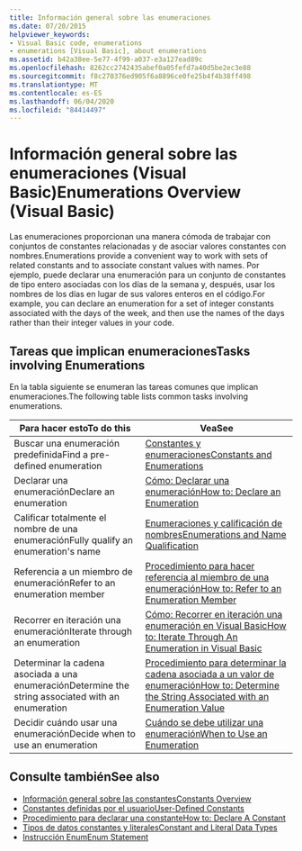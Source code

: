 ```yaml
---
title: Información general sobre las enumeraciones
ms.date: 07/20/2015
helpviewer_keywords:
- Visual Basic code, enumerations
- enumerations [Visual Basic], about enumerations
ms.assetid: b42a38ee-5e77-4f99-a037-e3a127ead89c
ms.openlocfilehash: 8262cc2742435abef0a05fefd7a40d5be2ec3e88
ms.sourcegitcommit: f8c270376ed905f6a8896ce0fe25b4f4b38ff498
ms.translationtype: MT
ms.contentlocale: es-ES
ms.lasthandoff: 06/04/2020
ms.locfileid: "84414497"
---
```

# <a name="enumerations-overview-visual-basic"></a><span data-ttu-id="53af7-102">Información general sobre las enumeraciones (Visual Basic)</span><span class="sxs-lookup"><span data-stu-id="53af7-102">Enumerations Overview (Visual Basic)</span></span>
<span data-ttu-id="53af7-103">Las enumeraciones proporcionan una manera cómoda de trabajar con conjuntos de constantes relacionadas y de asociar valores constantes con nombres.</span><span class="sxs-lookup"><span data-stu-id="53af7-103">Enumerations provide a convenient way to work with sets of related constants and to associate constant values with names.</span></span> <span data-ttu-id="53af7-104">Por ejemplo, puede declarar una enumeración para un conjunto de constantes de tipo entero asociadas con los días de la semana y, después, usar los nombres de los días en lugar de sus valores enteros en el código.</span><span class="sxs-lookup"><span data-stu-id="53af7-104">For example, you can declare an enumeration for a set of integer constants associated with the days of the week, and then use the names of the days rather than their integer values in your code.</span></span>  
  
## <a name="tasks-involving-enumerations"></a><span data-ttu-id="53af7-105">Tareas que implican enumeraciones</span><span class="sxs-lookup"><span data-stu-id="53af7-105">Tasks involving Enumerations</span></span>  
 <span data-ttu-id="53af7-106">En la tabla siguiente se enumeran las tareas comunes que implican enumeraciones.</span><span class="sxs-lookup"><span data-stu-id="53af7-106">The following table lists common tasks involving enumerations.</span></span>  
  
|<span data-ttu-id="53af7-107">Para hacer esto</span><span class="sxs-lookup"><span data-stu-id="53af7-107">To do this</span></span>|<span data-ttu-id="53af7-108">Vea</span><span class="sxs-lookup"><span data-stu-id="53af7-108">See</span></span>|  
|----------------|---------|  
|<span data-ttu-id="53af7-109">Buscar una enumeración predefinida</span><span class="sxs-lookup"><span data-stu-id="53af7-109">Find a pre-defined enumeration</span></span>|[<span data-ttu-id="53af7-110">Constantes y enumeraciones</span><span class="sxs-lookup"><span data-stu-id="53af7-110">Constants and Enumerations</span></span>](../../../language-reference/constants-and-enumerations.md)|  
|<span data-ttu-id="53af7-111">Declarar una enumeración</span><span class="sxs-lookup"><span data-stu-id="53af7-111">Declare an enumeration</span></span>|[<span data-ttu-id="53af7-112">Cómo: Declarar una enumeración</span><span class="sxs-lookup"><span data-stu-id="53af7-112">How to: Declare an Enumeration</span></span>](how-to-declare-enumerations.md)|  
|<span data-ttu-id="53af7-113">Calificar totalmente el nombre de una enumeración</span><span class="sxs-lookup"><span data-stu-id="53af7-113">Fully qualify an enumeration's name</span></span>|[<span data-ttu-id="53af7-114">Enumeraciones y calificación de nombres</span><span class="sxs-lookup"><span data-stu-id="53af7-114">Enumerations and Name Qualification</span></span>](enumerations-and-name-qualification.md)|  
|<span data-ttu-id="53af7-115">Referencia a un miembro de enumeración</span><span class="sxs-lookup"><span data-stu-id="53af7-115">Refer to an enumeration member</span></span>|[<span data-ttu-id="53af7-116">Procedimiento para hacer referencia al miembro de una enumeración</span><span class="sxs-lookup"><span data-stu-id="53af7-116">How to: Refer to an Enumeration Member</span></span>](how-to-refer-to-an-enumeration-member.md)|  
|<span data-ttu-id="53af7-117">Recorrer en iteración una enumeración</span><span class="sxs-lookup"><span data-stu-id="53af7-117">Iterate through an enumeration</span></span>|[<span data-ttu-id="53af7-118">Cómo: Recorrer en iteración una enumeración en Visual Basic</span><span class="sxs-lookup"><span data-stu-id="53af7-118">How to: Iterate Through An Enumeration in Visual Basic</span></span>](how-to-iterate-through-an-enumeration.md)|  
|<span data-ttu-id="53af7-119">Determinar la cadena asociada a una enumeración</span><span class="sxs-lookup"><span data-stu-id="53af7-119">Determine the string associated with an enumeration</span></span>|[<span data-ttu-id="53af7-120">Procedimiento para determinar la cadena asociada a un valor de enumeración</span><span class="sxs-lookup"><span data-stu-id="53af7-120">How to: Determine the String Associated with an Enumeration Value</span></span>](how-to-determine-the-string-associated-with-an-enumeration-value.md)|  
|<span data-ttu-id="53af7-121">Decidir cuándo usar una enumeración</span><span class="sxs-lookup"><span data-stu-id="53af7-121">Decide when to use an enumeration</span></span>|[<span data-ttu-id="53af7-122">Cuándo se debe utilizar una enumeración</span><span class="sxs-lookup"><span data-stu-id="53af7-122">When to Use an Enumeration</span></span>](when-to-use-an-enumeration.md)|  
  
## <a name="see-also"></a><span data-ttu-id="53af7-123">Consulte también</span><span class="sxs-lookup"><span data-stu-id="53af7-123">See also</span></span>

- [<span data-ttu-id="53af7-124">Información general sobre las constantes</span><span class="sxs-lookup"><span data-stu-id="53af7-124">Constants Overview</span></span>](constants-overview.md)
- [<span data-ttu-id="53af7-125">Constantes definidas por el usuario</span><span class="sxs-lookup"><span data-stu-id="53af7-125">User-Defined Constants</span></span>](user-defined-constants.md)
- [<span data-ttu-id="53af7-126">Procedimiento para declarar una constante</span><span class="sxs-lookup"><span data-stu-id="53af7-126">How to: Declare A Constant</span></span>](how-to-declare-a-constant.md)
- [<span data-ttu-id="53af7-127">Tipos de datos constantes y literales</span><span class="sxs-lookup"><span data-stu-id="53af7-127">Constant and Literal Data Types</span></span>](constant-and-literal-data-types.md)
- [<span data-ttu-id="53af7-128">Instrucción Enum</span><span class="sxs-lookup"><span data-stu-id="53af7-128">Enum Statement</span></span>](../../../language-reference/statements/enum-statement.md)
